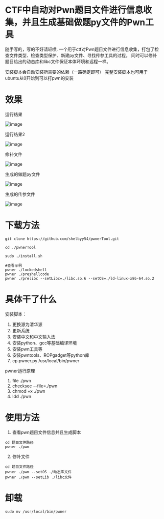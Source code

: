 # CTF中自动对Pwn题目文件进行信息收集，并且生成基础做题py文件的Pwn工具

随手写的，写的不好请轻喷.
一个用于ctf对Pwn题目文件进行信息收集，打包了检查文件类型、检查类型保护、新建py文件、寻找传参工具的过程。
同时可以修补题目给出的动态库和libc文件保证本体环境和远程一样。


安装脚本会自动安装所需要的依赖（一路确定即可）
完整安装脚本也可用于ubuntu从0开始到可以打pwn的安装

# 效果

运行结果

![image](https://github.com/user-attachments/assets/7147fd53-b3d3-4197-9a05-525bb8f7b8ef)


运行结果2

![image](https://github.com/user-attachments/assets/158c3d84-2447-4363-a9c8-baba96a7ba85)

修补文件

![image](https://github.com/user-attachments/assets/221fe35a-a8cb-49d6-9fa7-16eaf8be18d6)



生成的做题py文件

![image](https://github.com/user-attachments/assets/79d99438-19ab-4912-854c-3c10cd0e105c)

生成的传参文件

![image](https://github.com/user-attachments/assets/6bf684d4-8090-4e17-a640-965e130d5016)


# 下载方法
```
git clone https://github.com/shelbyy54/pwnerTool.git

cd ./pwnerTool

sudo ./install.sh

#查看示例
pwner ./lockedshell
pwner ./preshellcode
pwner ./prelibc --setLibc=./libc.so.6 --setOS=./ld-linux-x86-64.so.2
```

# 具体干了什么
安装脚本：
1. 更换源为清华源
2. 更新系统
4. 安装中文和中文输入法
5. 安装python、gcc等基础编译环境
6. 安装pwn工具等
7. 安装pwntools、ROPgadget等python库
8. cp pwner.py /usr/local/bin/pwner

pwner运行原理
1. file ./pwn
2. checksec --file=./pwn
3. chmod +x ./pwn
4. ldd ./pwn

# 使用方法
1. 查看pwn题目文件信息并且生成脚本
```
cd 题目文件路径
pwner ./pwn
```
2. 修补文件
~~~
cd 题目文件路径
pwner ./pwn --setOS ./动态库文件
pwner ./pwn --setLib ./libc文件
~~~

# 卸载
```
sudo mv /usr/local/bin/pwner
```

